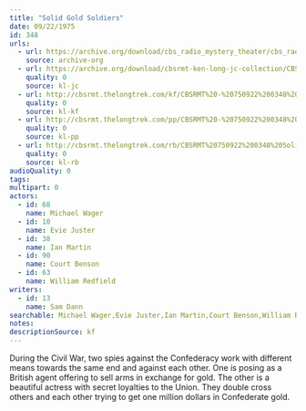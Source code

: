 ```yaml
---
title: "Solid Gold Soldiers"
date: 09/22/1975
id: 348
urls: 
  - url: https://archive.org/download/cbs_radio_mystery_theater/cbs_radio_mystery_theater-0301-0350.zip/cbs_radio_mystery_theater-0301-0350%2Fcbsrmt_0348_solid_gold_soldiers.mp3
    source: archive-org
  - url: https://archive.org/download/cbsrmt-ken-long-jc-collection/CBSRMT - 750922 0348 Solid Gold Soldiers vbr oz_jc.mp3
    quality: 0
    source: kl-jc
  - url: http://cbsrmt.thelongtrek.com/kf/CBSRMT%20-%20750922%200348%20Solid%20Gold%20Soldiers_kf.mp3
    quality: 0
    source: kl-kf
  - url: http://cbsrmt.thelongtrek.com/pp/CBSRMT%20-%20750922%200348%20Solid%20Gold%20Soldiers_pp.mp3
    quality: 0
    source: kl-pp
  - url: http://cbsrmt.thelongtrek.com/rb/CBSRMT%20750922%200348%20Solid%20Gold%20Soldiers_wuwm%20recorded%207_4_76.mp3
    quality: 0
    source: kl-rb
audioQuality: 0
tags: 
multipart: 0
actors:  
  - id: 68
    name: Michael Wager  
  - id: 10
    name: Evie Juster  
  - id: 38
    name: Ian Martin  
  - id: 90
    name: Court Benson  
  - id: 63
    name: William Redfield
writers:  
  - id: 13
    name: Sam Dann
searchable: Michael Wager,Evie Juster,Ian Martin,Court Benson,William Redfield Sam Dann
notes: 
descriptionSource: kf
---
```

During the Civil War, two spies against the Confederacy work with different means towards the same end and against each other. One is posing as a British agent offering to sell arms in exchange for gold. The other is a beautiful actress with secret loyalties to the Union. They double cross others and each other trying to get one million dollars in Confederate gold.